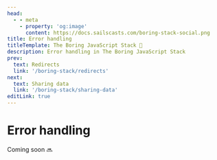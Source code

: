 ```yaml
---
head:
  - - meta
    - property: 'og:image'
      content: https://docs.sailscasts.com/boring-stack-social.png
title: Error handling
titleTemplate: The Boring JavaScript Stack 🥱
description: Error handling in The Boring JavaScript Stack
prev:
  text: Redirects
  link: '/boring-stack/redirects'
next:
  text: Sharing data
  link: '/boring-stack/sharing-data'
editLink: true
---
```


# Error handling

Coming soon :soon:

